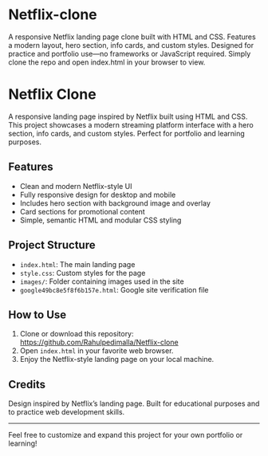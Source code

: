 # Netflix-clone
A responsive Netflix landing page clone built with HTML and CSS. Features a modern layout, hero section, info cards, and custom styles. Designed for practice and portfolio use—no frameworks or JavaScript required. Simply clone the repo and open index.html in your browser to view.
# Netflix Clone

A responsive landing page inspired by Netflix built using HTML and CSS. This project showcases a modern streaming platform interface with a hero section, info cards, and custom styles. Perfect for portfolio and learning purposes.

## Features

- Clean and modern Netflix-style UI
- Fully responsive design for desktop and mobile
- Includes hero section with background image and overlay
- Card sections for promotional content
- Simple, semantic HTML and modular CSS styling

## Project Structure

- `index.html`: The main landing page
- `style.css`: Custom styles for the page
- `images/`: Folder containing images used in the site
- `google49bc8e5f8f6b157e.html`: Google site verification file

## How to Use

1. Clone or download this repository: https://github.com/Rahulpedimalla/Netflix-clone
2. Open `index.html` in your favorite web browser.
3. Enjoy the Netflix-style landing page on your local machine.

## Credits

Design inspired by Netflix’s landing page. Built for educational purposes and to practice web development skills.

---

Feel free to customize and expand this project for your own portfolio or learning!
